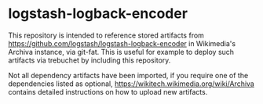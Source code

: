 logstash-logback-encoder
========================

This repository is intended to reference stored artifacts from
https://github.com/logstash/logstash-logback-encoder in Wikimedia's Archiva
instance, via git-fat.  This is useful for example to deploy such artifacts
via trebuchet by including this repository.

Not all dependency artifacts have been imported, if you require one of the
dependencies listed as optional, https://wikitech.wikimedia.org/wiki/Archiva
contains detailed instructions on how to upload new artifacts.
